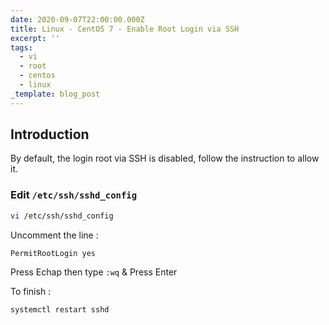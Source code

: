 ```yaml
---
date: 2020-09-07T22:00:00.000Z
title: Linux - CentOS 7 - Enable Root Login via SSH
excerpt: ''
tags:
  - vi
  - root
  - centos
  - linux
_template: blog_post
---
```


## Introduction

By default, the login root via SSH is disabled, follow the instruction to allow it.

### Edit `/etc/ssh/sshd_config`

```zsh
vi /etc/ssh/sshd_config
```

Uncomment the line :

```
PermitRootLogin yes
```

Press Echap then type `:wq` & Press Enter

To finish :

```zsh
systemctl restart sshd
```
